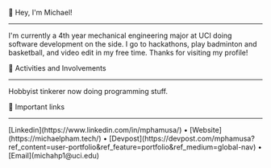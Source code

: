 🐧 Hey, I'm Michael!
<hr>
I'm currently a 4th year mechanical engineering major at UCI doing software development on the side. I go to hackathons, play badminton and basketball, and video edit in my free time. Thanks for visiting my profile!

🔷 Activities and Involvements
<hr>
Hobbyist tinkerer now doing programming stuff.

🔗 Important links
<hr>
[Linkedin](https://www.linkedin.com/in/mphamusa/) • [Website](https://michaelpham.tech/) • [Devpost](https://devpost.com/mphamusa?ref_content=user-portfolio&ref_feature=portfolio&ref_medium=global-nav) • [Email](michahp1@uci.edu)



<!---
mphamm11/mphamm11 is a ✨ special ✨ repository because its `README.md` (this file) appears on your GitHub profile.
You can click the Preview link to take a look at your changes.
--->
